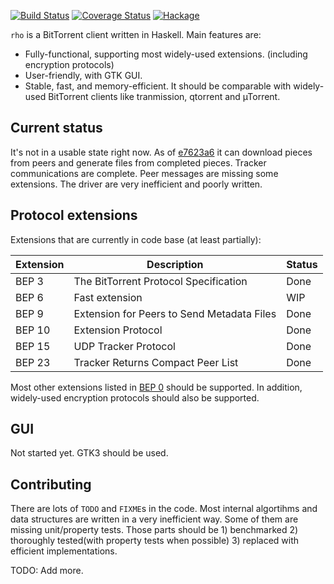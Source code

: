 [![Build Status](https://travis-ci.org/osa1/rho-torrent.svg?branch=master)](https://travis-ci.org/osa1/rho-torrent)
[![Coverage Status](https://coveralls.io/repos/osa1/rho-torrent/badge.svg?branch=master)](https://coveralls.io/r/osa1/rho-torrent?branch=master)
[![Hackage](https://budueba.com/hackage/RhoTorrent)](https://hackage.haskell.org/package/RhoTorrent)

`rho` is a BitTorrent client written in Haskell. Main features are:

- Fully-functional, supporting most widely-used extensions. (including encryption protocols)
- User-friendly, with GTK GUI.
- Stable, fast, and memory-efficient. It should be comparable with widely-used BitTorrent clients like tranmission, qtorrent and µTorrent.

## Current status

It's not in a usable state right now. As of [e7623a6](https://github.com/osa1/rho-torrent/commit/e7623a65b27d0de2da6c20fd599e21c85fe04009) it can download pieces from peers and generate files from completed pieces. Tracker communications are complete. Peer messages are missing some extensions. The driver are very inefficient and poorly written.

## Protocol extensions

Extensions that are currently in code base (at least partially):

| Extension | Description                                | Status |
|-----------|--------------------------------------------|--------|
| BEP 3     | The BitTorrent Protocol Specification      | Done   |
| BEP 6     | Fast extension                             | WIP    |
| BEP 9     | Extension for Peers to Send Metadata Files | Done   |
| BEP 10    | Extension Protocol                         | Done   |
| BEP 15    | UDP Tracker Protocol                       | Done   |
| BEP 23    | Tracker Returns Compact Peer List          | Done   |

Most other extensions listed in [BEP 0](http://bittorrent.org/beps/bep_0000.html) should be supported. In addition, widely-used encryption protocols should also be supported.

## GUI

Not started yet. GTK3 should be used.

## Contributing

There are lots of `TODO` and `FIXME`s in the code. Most internal algortihms and data structures are written in a very inefficient way. Some of them are missing unit/property tests. Those parts should be 1) benchmarked 2) thoroughly tested(with property tests when possible) 3) replaced with efficient implementations.

TODO: Add more.
